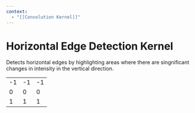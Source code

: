 ```yaml
---
context:
  - "[[Convolution Kernel]]"
---
```


# Horizontal Edge Detection Kernel

Detects horizontal edges by highlighting areas where there are singnificant changes in intensity in the vertical direction.

|     |     |     |
| --- | --- | --- |
| -1  | -1  | -1  |
| 0   | 0   | 0   |
| 1   | 1   | 1   |
